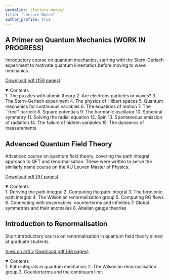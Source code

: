 ```yaml
---
permalink: /lecture-notes/
title: "Lecture Notes"
author_profile: true
---
```


## A Primer on Quantum Mechanics (WORK IN PROGRESS)

Introductory course on quantum mechanics, starting with the Stern-Gerlach experiment to motivate quantum kinematics before moving to wave mechanics.

[Download pdf (159 pages)](https://joaofmelo.github.io/files/A_Primer_on_Quantum_Mechanics.pdf)

<details open>
<summary>Contents</summary>
1. The puzzles with atomic theory
2. Are electrons particles or waves?
3. The Stern-Gerlach experiment
4. The physics of Hilbert spaces
5. Quantum mechanics for continuous variables
6. The equations of motion
7. The ``free'' particle
8. Square potentials
9. The harmonic oscillator
10. Spherical symmetry
11. Solving the radial equation
12. Spin
13. Spontaneous emission of radiation
14. The failure of hidden variables
15. The dynamics of measurements
</details>

## Advanced Quantum Field Theory

Advanced course on quantum field theory, covering the path integral approach to QFT and renormalisation. These were written to serve the similarly name course on the KU Leuven Master of Physics.

[Download pdf (97 pages)](https://joaofmelo.github.io/files/AQFT_Notes.pdf)

<details open>
<summary>Contents</summary>
1. Deriving the path integral
2. Computing the path integral
3. The fermionic path integral
4. The Wilsonian renormalisation group
5. Computing RG flows
6. Connecting with observables: counterterms and infinities
7. Global symmetries and their anomalies
8. Abelian gauge theories
</details>

## Introduction to Renormalisation

Short introductory course on renormalisation in quantum field theory aimed at graduate students.

[View on arXiv](https://arxiv.org/abs/1909.11099)     [Download pdf (68 pages)](https://arxiv.org/pdf/1909.11099)  

<details open>
<summary>Contents</summary>
1. Path integrals in quantum mechanics
2. The Wilsonian renormalisation group
3. Counterterms and the continuum limit
</details>